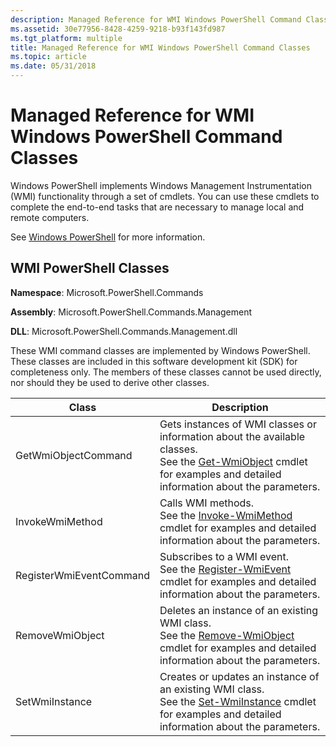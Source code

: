 ```yaml
---
description: Managed Reference for WMI Windows PowerShell Command Classes
ms.assetid: 30e77956-8428-4259-9218-b93f143fd987
ms.tgt_platform: multiple
title: Managed Reference for WMI Windows PowerShell Command Classes
ms.topic: article
ms.date: 05/31/2018
---
```


# Managed Reference for WMI Windows PowerShell Command Classes

Windows PowerShell implements Windows Management Instrumentation (WMI) functionality through a set of cmdlets. You can use these cmdlets to complete the end-to-end tasks that are necessary to manage local and remote computers.

See [Windows PowerShell](https://msdn.microsoft.com/library/dd835506(v=vs.85).aspx) for more information.

## WMI PowerShell Classes

**Namespace**: Microsoft.PowerShell.Commands

**Assembly**: Microsoft.PowerShell.Commands.Management

**DLL**: Microsoft.PowerShell.Commands.Management.dll

These WMI command classes are implemented by Windows PowerShell. These classes are included in this software development kit (SDK) for completeness only. The members of these classes cannot be used directly, nor should they be used to derive other classes.



| Class                   | Description                                                                                                                                                                                                                                 |
|-------------------------|---------------------------------------------------------------------------------------------------------------------------------------------------------------------------------------------------------------------------------------------|
| GetWmiObjectCommand     | Gets instances of WMI classes or information about the available classes.<br/> See the [Get-WmiObject](/previous-versions//dd315295(v=technet.10)) cmdlet for examples and detailed information about the parameters.<br/> |
| InvokeWmiMethod         | Calls WMI methods.<br/> See the [Invoke-WmiMethod](/previous-versions//dd315300(v=technet.10)) cmdlet for examples and detailed information about the parameters.<br/>                                                     |
| RegisterWmiEventCommand | Subscribes to a WMI event.<br/> See the [Register-WmiEvent](/previous-versions//dd315242(v=technet.10)) cmdlet for examples and detailed information about the parameters.<br/>                                            |
| RemoveWmiObject         | Deletes an instance of an existing WMI class.<br/> See the [Remove-WmiObject](/previous-versions//dd347605(v=technet.10)) cmdlet for examples and detailed information about the parameters.<br/>                          |
| SetWmiInstance          | Creates or updates an instance of an existing WMI class.<br/> See the [Set-WmiInstance](/previous-versions//dd315391(v=technet.10)) cmdlet for examples and detailed information about the parameters.<br/>                |



 

 

